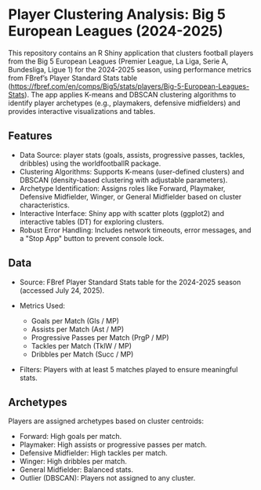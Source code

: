 # Player Clustering Analysis: Big 5 European Leagues (2024-2025)

This repository contains an R Shiny application that clusters football players from the Big 5 European Leagues (Premier League, La Liga, Serie A, Bundesliga, Ligue 1) for the 2024-2025 season, using performance metrics from FBref’s Player Standard Stats table (https://fbref.com/en/comps/Big5/stats/players/Big-5-European-Leagues-Stats). The app applies K-means and DBSCAN clustering algorithms to identify player archetypes (e.g., playmakers, defensive midfielders) and provides interactive visualizations and tables.

## Features
  * Data Source: player stats (goals, assists, progressive passes, tackles, dribbles) using the worldfootballR package.
  * Clustering Algorithms: Supports K-means (user-defined clusters) and DBSCAN (density-based clustering with adjustable parameters).
  * Archetype Identification: Assigns roles like Forward, Playmaker, Defensive Midfielder, Winger, or General Midfielder based on cluster characteristics.
  * Interactive Interface: Shiny app with scatter plots (ggplot2) and interactive tables (DT) for exploring clusters.
  * Robust Error Handling: Includes network timeouts, error messages, and a "Stop App" button to prevent console lock.

## Data
  * Source: FBref Player Standard Stats table for the 2024-2025 season (accessed July 24, 2025).
  * Metrics Used:
    * Goals per Match (Gls / MP)
    * Assists per Match (Ast / MP)
    * Progressive Passes per Match (PrgP / MP)
    * Tackles per Match (TklW / MP)
    * Dribbles per Match (Succ / MP)

  * Filters: Players with at least 5 matches played to ensure meaningful stats.

## Archetypes
Players are assigned archetypes based on cluster centroids:
  * Forward: High goals per match.
  * Playmaker: High assists or progressive passes per match.
  * Defensive Midfielder: High tackles per match.
  * Winger: High dribbles per match.
  * General Midfielder: Balanced stats.
  * Outlier (DBSCAN): Players not assigned to any cluster.

